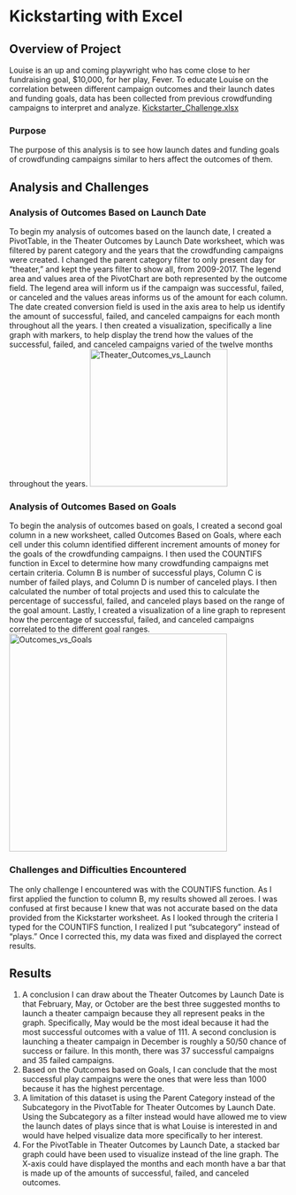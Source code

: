 # Kickstarting with Excel

## Overview of Project
Louise is an up and coming playwright who has come close to her fundraising goal, $10,000, for her play, Fever. To educate Louise on the correlation between different campaign outcomes and their launch dates and funding goals, data has been collected from previous crowdfunding campaigns to interpret and analyze. [Kickstarter_Challenge.xlsx](https://github.com/arianacolon/kickstarter-analysis/files/8963529/Kickstarter_Challenge.xlsx)

### Purpose
The purpose of this analysis is to see how launch dates and funding goals of crowdfunding campaigns similar to hers affect the outcomes of them.

## Analysis and Challenges

### Analysis of Outcomes Based on Launch Date
To begin my analysis of outcomes based on the launch date, I created a PivotTable, in the Theater Outcomes by Launch Date worksheet, which was filtered by parent category and the years that the crowdfunding campaigns were created. I changed the parent category filter to only present day for “theater,” and kept the years filter to show all, from 2009-2017. The legend area and values area of the PivotChart are both represented by the outcome field. The legend area will inform us if the campaign was successful, failed, or canceled and the values areas informs us of the amount for each column. The date created conversion field is used in the axis area to help us identify the amount of successful, failed, and canceled campaigns for each month throughout all the years.  I then created a visualization, specifically a line graph with markers, to help display the trend how the values of the successful, failed, and canceled campaigns varied of the twelve months throughout the years. <img width="249" alt="Theater_Outcomes_vs_Launch" src="https://user-images.githubusercontent.com/107401667/175203801-49526c71-98b7-4a43-a834-84f4f5d81051.png">

### Analysis of Outcomes Based on Goals
To begin the analysis of outcomes based on goals, I created a second goal column in a new worksheet, called Outcomes Based on Goals, where each cell under this column identified different increment amounts of money for the goals of the crowdfunding campaigns. I then used the COUNTIFS function in Excel to determine how many crowdfunding campaigns met certain criteria. Column B is number of successful plays, Column C is number of failed plays, and Column D is number of canceled plays. I then calculated the number of total projects and used this to calculate the percentage of successful, failed, and canceled plays based on the range of the goal amount. Lastly, I created a visualization of a line graph to represent how the percentage of successful, failed, and canceled campaigns correlated to the different goal ranges. <img width="394" alt="Outcomes_vs_Goals" src="https://user-images.githubusercontent.com/107401667/175203848-4fccef49-7234-4af8-b228-d9d761e6e106.png">

### Challenges and Difficulties Encountered
The only challenge I encountered was with the COUNTIFS function. As I first applied the function to column B, my results showed all zeroes. I was confused at first because I knew that was not accurate based on the data provided from the Kickstarter worksheet. As I looked through the criteria I typed for the COUNTIFS function, I realized I put “subcategory” instead of “plays.” Once I corrected this, my data was fixed and displayed the correct results.

## Results
1. A conclusion I can draw about the Theater Outcomes by Launch Date is that February, May, or October are the best three suggested months to launch a theater campaign because they all represent peaks in the graph. Specifically, May would be the most ideal because it had the most successful outcomes with a value of 111. A second conclusion is launching a theater campaign in December is roughly a 50/50 chance of success or failure. In this month, there was 37 successful campaigns and 35 failed campaigns.
2. Based on the Outcomes based on Goals, I can conclude that the most successful play campaigns were the ones that were less than 1000 because it has the highest percentage.
3. A limitation of this dataset is using the Parent Category instead of the Subcategory in the PivotTable for Theater Outcomes by Launch Date. Using the Subcategory as a filter instead would have allowed me to view the launch dates of plays since that is what Louise is interested in and would have helped visualize data more specifically to her interest.
4. For the PivotTable in Theater Outcomes by Launch Date, a stacked bar graph could have been used to visualize instead of the line graph. The X-axis could have displayed the months and each month have a bar that is made up of the amounts of successful, failed, and canceled outcomes.
